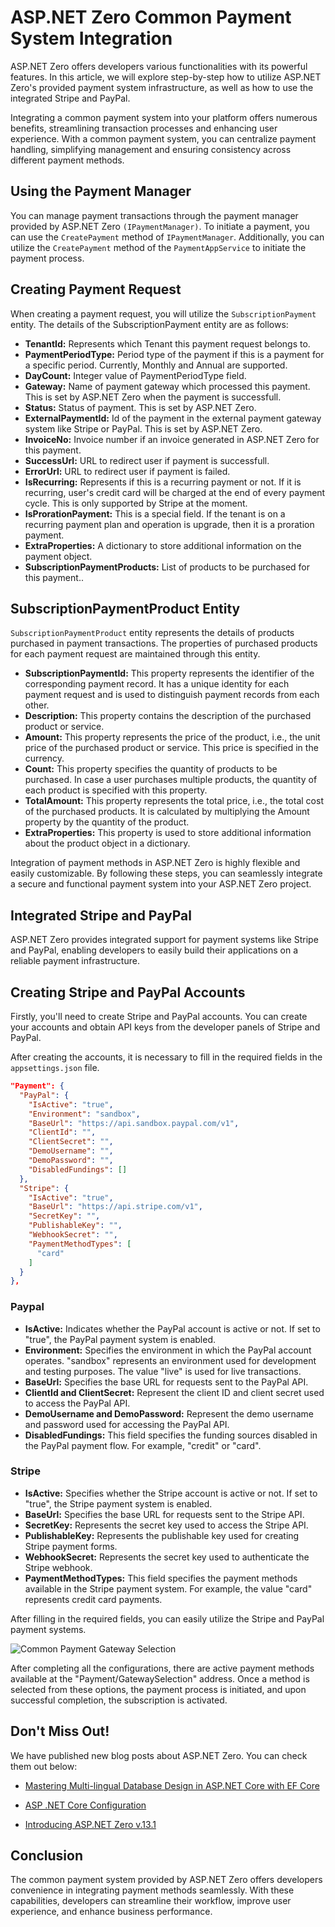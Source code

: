 # ASP.NET Zero Common Payment System Integration

ASP.NET Zero offers developers various functionalities with its powerful features. In this article, we will explore step-by-step how to utilize ASP.NET Zero's provided payment system infrastructure, as well as how to use the integrated Stripe and PayPal.

Integrating a common payment system into your platform offers numerous benefits, streamlining transaction processes and enhancing user experience. With a common payment system, you can centralize payment handling, simplifying management and ensuring consistency across different payment methods.

## Using the Payment Manager
You can manage payment transactions through the payment manager provided by ASP.NET Zero `(IPaymentManager)`. To initiate a payment, you can use the `CreatePayment` method of `IPaymentManager`. Additionally, you can utilize the `CreatePayment` method of the `PaymentAppService` to initiate the payment process.

## Creating Payment Request
When creating a payment request, you will utilize the `SubscriptionPayment` entity. The details of the SubscriptionPayment entity are as follows:

- **TenantId:** Represents which Tenant this payment request belongs to.
- **PaymentPeriodType:** Period type of the payment if this is a payment for a specific period. Currently, Monthly and Annual are supported.
- **DayCount:** Integer value of PaymentPeriodType field.
- **Gateway:** Name of payment gateway which processed this payment. This is set by ASP.NET Zero when the payment is successfull.
- **Status:** Status of payment. This is set by ASP.NET Zero.
- **ExternalPaymentId:** Id of the payment in the external payment gateway system like Stripe or PayPal. This is set by ASP.NET Zero.
- **InvoiceNo:** Invoice number if an invoice generated in ASP.NET Zero for this payment.
- **SuccessUrl:** URL to redirect user if payment is successfull.
- **ErrorUrl:** URL to redirect user if payment is failed.
- **IsRecurring:** Represents if this is a recurring payment or not. If it is recurring, user's credit card will be charged at the end of every payment cycle. This is only supported by Stripe at the moment.
- **IsProrationPayment:** This is a special field. If the tenant is on a recurring payment plan and operation is upgrade, then it is a proration payment.
- **ExtraProperties:** A dictionary to store additional information on the payment object.
- **SubscriptionPaymentProducts:** List of products to be purchased for this payment..

## SubscriptionPaymentProduct Entity

`SubscriptionPaymentProduct` entity represents the details of products purchased in payment transactions. The properties of purchased products for each payment request are maintained through this entity.

- **SubscriptionPaymentId:** This property represents the identifier of the corresponding payment record. It has a unique identity for each payment request and is used to distinguish payment records from each other.
- **Description:** This property contains the description of the purchased product or service.
- **Amount:** This property represents the price of the product, i.e., the unit price of the purchased product or service. This price is specified in the currency.
- **Count:** This property specifies the quantity of products to be purchased. In case a user purchases multiple products, the quantity of each product is specified with this property.
- **TotalAmount:** This property represents the total price, i.e., the total cost of the purchased products. It is calculated by multiplying the Amount property by the quantity of the product.
- **ExtraProperties:** This property is used to store additional information about the product object in a dictionary.

Integration of payment methods in ASP.NET Zero is highly flexible and easily customizable. By following these steps, you can seamlessly integrate a secure and functional payment system into your ASP.NET Zero project.

## Integrated Stripe and PayPal
ASP.NET Zero provides integrated support for payment systems like Stripe and PayPal, enabling developers to easily build their applications on a reliable payment infrastructure.

## Creating Stripe and PayPal Accounts
Firstly, you'll need to create Stripe and PayPal accounts. You can create your accounts and obtain API keys from the developer panels of Stripe and PayPal.

After creating the accounts, it is necessary to fill in the required fields in the `appsettings.json` file.

```json
"Payment": {
  "PayPal": {
    "IsActive": "true",
    "Environment": "sandbox",
    "BaseUrl": "https://api.sandbox.paypal.com/v1",
    "ClientId": "",
    "ClientSecret": "",
    "DemoUsername": "",
    "DemoPassword": "",
    "DisabledFundings": []
  },
  "Stripe": {
    "IsActive": "true",
    "BaseUrl": "https://api.stripe.com/v1",
    "SecretKey": "",
    "PublishableKey": "",
    "WebhookSecret": "",
    "PaymentMethodTypes": [
      "card"
    ]
  }
},
```

### Paypal

- **IsActive:** Indicates whether the PayPal account is active or not. If set to "true", the PayPal payment system is enabled.
- **Environment:** Specifies the environment in which the PayPal account operates. "sandbox" represents an environment used for development and testing purposes. The value "live" is used for live transactions.
- **BaseUrl:** Specifies the base URL for requests sent to the PayPal API.
- **ClientId and ClientSecret:** Represent the client ID and client secret used to access the PayPal API.
- **DemoUsername and DemoPassword:** Represent the demo username and password used for accessing the PayPal API.
- **DisabledFundings:** This field specifies the funding sources disabled in the PayPal payment flow. For example, "credit" or "card".

### Stripe

- **IsActive:** Specifies whether the Stripe account is active or not. If set to "true", the Stripe payment system is enabled.
- **BaseUrl:** Specifies the base URL for requests sent to the Stripe API.
- **SecretKey:** Represents the secret key used to access the Stripe API.
- **PublishableKey:** Represents the publishable key used for creating Stripe payment forms.
- **WebhookSecret:** Represents the secret key used to authenticate the Stripe webhook.
- **PaymentMethodTypes:** This field specifies the payment methods available in the Stripe payment system. For example, the value "card" represents credit card payments.

After filling in the required fields, you can easily utilize the Stripe and PayPal payment systems.

![Common Payment Gateway Selection](/Images/Blog/integrated-common-payment-gateway-selection.png)

After completing all the configurations, there are active payment methods available at the "Payment/GatewaySelection" address. Once a method is selected from these options, the payment process is initiated, and upon successful completion, the subscription is activated.

## Don't Miss Out! 

We have published new blog posts about ASP.NET Zero. You can check them out below:

* [Mastering Multi-lingual Database Design in ASP.NET Core with EF Core](https://aspnetzero.com/blog/mastering-multi-lingual-database-design-in-asp.net-core-with-ef-core)

* [ASP .NET Core Configuration](https://aspnetzero.com/blog/asp.net-core-configuration)

* [Introducing ASP.NET Zero v.13.1](https://aspnetzero.com/blog/introducing-asp.net-zero-v.13.1)


## Conclusion

The common payment system provided by ASP.NET Zero offers developers convenience in integrating payment methods seamlessly. With these capabilities, developers can streamline their workflow, improve user experience, and enhance business performance. 